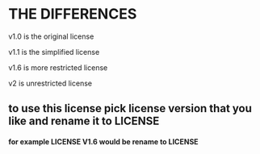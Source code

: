 # THE DIFFERENCES 

v1.0 is the original license

v1.1 is the simplified license

v1.6 is more restricted license 

v2 is unrestricted license 


## to use this license pick license version that you like and rename it to LICENSE 
#### for example LICENSE V1.6 would be rename to LICENSE

